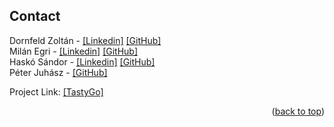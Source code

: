 <!-- CONTACT -->
## Contact

Dornfeld Zoltán - [[Linkedin]](inkedin.com/in/zoltán-dornfeld-b23335a9) [[GitHub]](https://github.com/dornfeldz)\
Milán Egri - [[Linkedin]](https://www.linkedin.com/in/milanegri/) [[GitHub]](https://github.com/MilanEgri)\
Haskó Sándor - [[Linkedin]](https://www.linkedin.com/in/s%C3%A1ndor-hask%C3%B3-6b189b25b/) [[GitHub]](https://github.com/SHasko17)\
Péter Juhász - [[GitHub]](https://github.com/realpeoplerealproblem)

Project Link: [[TastyGo]](https://github.com/dornfeldz/afp)

<p align="right">(<a href="#readme-top">back to top</a>)</p>